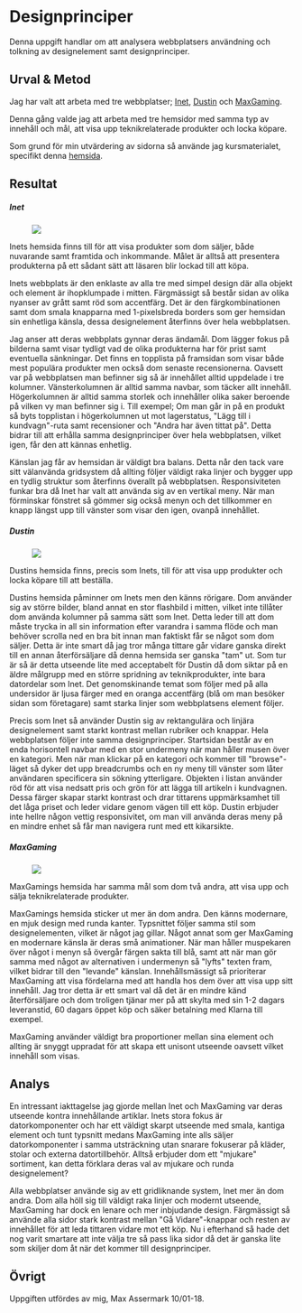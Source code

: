 Designprinciper
=======================

Denna uppgift handlar om att analysera webbplatsers användning och tolkning av designelement samt designprinciper.

Urval & Metod
-----------------------

Jag har valt att arbeta med tre webbplatser;
<a href="https://www.inet.se/">Inet</a>,
<a href="https://www.dustin.se">Dustin</a> och
<a href="https://www.maxgaming.se/">MaxGaming</a>.

Denna gång valde jag att arbeta med tre hemsidor med samma typ av innehåll och mål, att visa upp teknikrelaterade produkter och locka köpare.

Som grund för min utvärdering av sidorna så använde jag kursmaterialet, specifikt denna <a href="https://www.canva.com/learn/design-elements-principles/">hemsida</a>.

Resultat
-----------------------

<h5>Inet</h5>
<figure class="figure right">
    <img src="image/snapshots/inet.png?w=450"></img>
</figure>

Inets hemsida finns till för att visa produkter som dom säljer, både nuvarande samt framtida och inkommande. Målet är alltså att presentera produkterna på ett sådant sätt att läsaren blir lockad till att köpa.

Inets webbplats är den enklaste av alla tre med simpel design där alla objekt och element är ihopklumpade i mitten. Färgmässigt så består sidan av olika nyanser av grått samt röd som accentfärg. Det är den färgkombinationen samt dom smala knapparna med 1-pixelsbreda borders som ger hemsidan sin enhetliga känsla, dessa designelement återfinns över hela webbplatsen.

Jag anser att deras webbplats gynnar deras ändamål. Dom lägger fokus på bilderna samt visar tydligt vad de olika produkterna har för prist samt eventuella sänkningar. Det finns en topplista på framsidan som visar både mest populära produkter men också dom senaste recensionerna. Oavsett var på webbplatsen man befinner sig så är innehållet alltid uppdelade i tre kolumner. Vänsterkolumnen är alltid samma navbar, som täcker allt innehåll. Högerkolumnen är alltid samma storlek och innehåller olika saker beroende på vilken vy man befinner sig i. Till exempel; Om man går in på en produkt så byts topplistan i högerkolumnen ut mot lagerstatus, "Lägg till i kundvagn"-ruta samt recensioner och "Andra har även tittat på". Detta bidrar till att erhålla samma designprinciper över hela webbplatsen, vilket igen, får den att kännas enhetlig.

Känslan jag får av hemsidan är väldigt bra balans. Detta når den tack vare sitt välanvända gridsystem då allting följer väldigt raka linjer och bygger upp en tydlig struktur som återfinns överallt på webbplatsen. Responsiviteten funkar bra då Inet har valt att använda sig av en vertikal meny. När man förminskar fönstret så gömmer sig också menyn och det tillkommer en knapp längst upp till vänster som visar den igen, ovanpå innehållet.

<h5>Dustin</h5>
<figure class="figure right">
    <img src="image/snapshots/dustinhome.png?w=450"></img>
</figure>

Dustins hemsida finns, precis som Inets, till för att visa upp produkter och locka köpare till att beställa.

Dustins hemsida påminner om Inets men den känns rörigare. Dom använder sig av större bilder, bland annat en stor flashbild i mitten, vilket inte tillåter dom använda kolumner på samma sätt som Inet. Detta leder till att dom måste trycka in all sin information efter varandra i samma flöde och man behöver scrolla ned en bra bit innan man faktiskt får se något som dom säljer. Detta är inte smart då jag tror många tittare går vidare ganska direkt till en annan återförsäljare då denna hemsida ser ganska "tam" ut. Som tur är så är detta utseende lite med acceptabelt för Dustin då dom siktar på en äldre målgrupp med en större spridning av teknikprodukter, inte bara datordelar som Inet. Det genomskinande temat som följer med på alla undersidor är ljusa färger med en oranga accentfärg (blå om man besöker sidan som företagare) samt starka linjer som webbplatsens element följer.

Precis som Inet så använder Dustin sig av rektangulära och linjära designelement samt starkt kontrast mellan rubriker och knappar. Hela webbplatsen följer inte samma designprinciper. Startsidan består av en enda horisontell navbar med en stor undermeny när man håller musen över en kategori. Men när man klickar på en kategori och kommer till "browse"-läget så dyker det upp breadcrumbs och en ny meny till vänster som låter användaren specificera sin sökning ytterligare. Objekten i listan använder röd för att visa nedsatt pris och grön för att lägga till artikeln i kundvagnen. Dessa färger skapar starkt kontrast och drar tittarens uppmärksamhet till det låga priset och leder vidare genom vägen till ett köp. Dustin erbjuder inte hellre någon vettig responsivitet, om man vill använda deras meny på en mindre enhet så får man navigera runt med ett kikarsikte.

<h5>MaxGaming</h5>
<figure class="figure right">
    <img src="image/snapshots/maxgaming.png?w=450"></img>
</figure>

MaxGamings hemsida har samma mål som dom två andra, att visa upp och sälja teknikrelaterade produkter.

MaxGamings hemsida sticker ut mer än dom andra. Den känns modernare, en mjuk design med runda kanter. Typsnittet följer samma stil som designelementen, vilket är något jag gillar. Något annat som ger MaxGaming en modernare känsla är deras små animationer. När man håller muspekaren över något i menyn så övergår färgen sakta till blå, samt att när man gör samma med något av alternativen i undermenyn så "lyfts" texten fram, vilket bidrar till den "levande" känslan. Innehållsmässigt så prioriterar MaxGaming att visa fördelarna med att handla hos dem över att visa upp sitt innehåll. Jag tror detta är ett smart val då det är en mindre känd återförsäljare och dom troligen tjänar mer på att skylta med sin 1-2 dagars leveranstid, 60 dagars öppet köp och säker betalning med Klarna till exempel.

MaxGaming använder väldigt bra proportioner mellan sina element och allting är snyggt uppradat för att skapa ett unisont utseende oavsett vilket innehåll som visas.

Analys
-----------------------

En intressant iakttagelse jag gjorde mellan Inet och MaxGaming var deras utseende kontra innehållande artiklar. Inets stora fokus är datorkomponenter och har ett väldigt skarpt utseende med smala, kantiga element och tunt typsnitt medans MaxGaming inte alls säljer datorkomponenter i samma utsträckning utan snarare fokuserar på kläder, stolar och externa datortillbehör. Alltså erbjuder dom ett "mjukare" sortiment, kan detta förklara deras val av mjukare och runda designelement?

Alla webbplatser använde sig av ett gridliknande system, Inet mer än dom andra. Dom alla höll sig till väldigt raka linjer och modernt utseende, MaxGaming har dock en lenare och mer inbjudande design. Färgmässigt så använde alla sidor stark kontrast mellan "Gå Vidare"-knappar och resten av innehållet för att leda tittaren vidare mot ett köp. Nu i efterhand så hade det nog varit smartare att inte välja tre så pass lika sidor då det är ganska lite som skiljer dom åt när det kommer till designprinciper.

Övrigt
-----------------------

Uppgiften utfördes av mig, Max Assermark 10/01-18.
